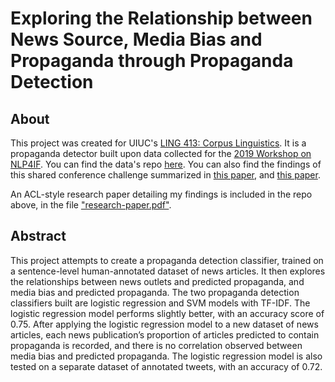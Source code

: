 # Exploring the Relationship between News Source, Media Bias and Propaganda through Propaganda Detection

## About
This project was created for UIUC's [LING 413: Corpus Linguistics](https://courses.illinois.edu/schedule/2025/spring/LING/413).  It is a propaganda detector built upon data collected for the [2019 Workshop on NLP4IF](http://www.netcopia.net/nlp4if/2019/index.html).  You can find the data's repo [here](https://github.com/marcogdepinto/PropagandaDetection/tree/master?tab=readme-ov-file#pipeline-for-2019-workshop-on-nlp4if-censorship-disinformation-and-propaganda).  You can also find the findings of this shared conference challenge summarized in [this paper](https://aclanthology.org/D19-5024/), and [this paper](https://aclanthology.org/D19-5000/).

An ACL-style research paper detailing my findings is included in the repo above, in the file ["research-paper.pdf"](https://github.com/ellahap/propaganda-detector/blob/main/research_paper.pdf).

## Abstract
This project attempts to create a propaganda detection classifier, trained on a sentence-level human-annotated dataset of news articles. It then explores the relationships between news outlets and predicted propaganda, and media bias and predicted propaganda. The two propaganda detection classifiers built are logistic regression and SVM models with TF-IDF. The logistic regression model performs slightly better, with an accuracy score of 0.75. After applying the logistic regression model to a new dataset of news articles, each news publication’s proportion of articles predicted to contain propaganda is recorded, and there is no correlation observed between media bias and predicted propaganda. The logistic regression model is also tested on a separate dataset of annotated tweets, with an accuracy of 0.72.
